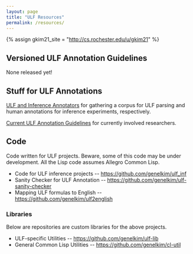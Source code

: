 ```yaml
---
layout: page
title: "ULF Resources"
permalink: /resources/
---
```


{% assign gkim21_site = "http://cs.rochester.edu/u/gkim21" %}

## Versioned ULF Annotation Guidelines

None released yet!

## Stuff for ULF Annotations

<a href="http://ulfann.us-east-2.elasticbeanstalk.com/select_annotator.php">ULF and Inference Annotators</a> for gathering a corpus for ULF parsing and human annotations for inference experiments, respectively.

<a href="{{ gkim21_site }}/el-annotator/ulf_ann/docs/ann_doc.pdf">Current ULF Annotation Guidelines</a> for currently involved researchers.  

## Code

Code written for ULF projects.  Beware, some of this code may be under development.  All the Lisp code assumes Allegro Common Lisp.

- Code for ULF inference projects -- <https://github.com/genelkim/ulf_inf>
- Sanity Checker for ULF Annotation -- <https://github.com/genelkim/ulf-sanity-checker>
- Mapping ULF formulas to English -- <https://github.com/genelkim/ulf2english>

### Libraries

Below are repositories are custom libraries for the above projects.

- ULF-specific Utilities -- <https://github.com/genelkim/ulf-lib>
- General Common Lisp Utilities -- <https://github.com/genelkim/cl-util>


